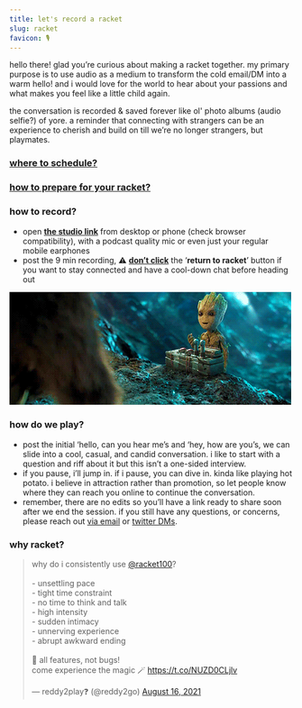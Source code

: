 ```yaml
---
title: let's record a racket
slug: racket
favicon: 🎙
---
```


hello there! glad you’re curious about making a racket together. my primary purpose is to use audio as a medium to transform the cold email/DM into a warm hello! and i would love for the world to hear about your passions and what makes you feel like a little child again.

the conversation is recorded & saved forever like ol' photo albums (audio selfie?) of yore. a reminder that connecting with strangers can be an experience to cherish and build on till we’re no longer strangers, but playmates.

### [where to schedule?](https://calendly.com/reddy2go/playtime)

### [how to prepare for your racket?](https://racket.com/reddy2go/rhYhn)

### how to record?
- open **[the studio link](https://racket.com/studio/reddy2go)** from desktop or phone (check browser compatibility), with a podcast quality mic or even just your regular mobile earphones
- post the 9 min recording, ⚠️ **[don’t click](https://twitter.com/DominicZijlstra/status/1404034289671544834)** the ‘**return to racket**’ button if you want to stay connected and have a cool-down chat before heading out

![assets/images/groot-gif-20.gif](assets/images/groot-gif-20.gif)

### how do we play?
- post the initial ‘hello, can you hear me’s and ‘hey, how are you’s, we can slide into a cool, casual, and candid conversation. i like to start with a question and riff about it but this isn’t a one-sided interview.
- if you pause, i’ll jump in. if i pause, you can dive in. kinda like playing hot potato. i believe in attraction rather than promotion, so let people know where they can reach you online to continue the conversation.
- remember, there are no edits so you’ll have a link ready to share soon after we end the session. if you still have any questions, or concerns, please reach out [via email](mailto:reddy2go@hey.com) or [twitter DMs](https://twitter.com/reddy2go).

### why racket?
<blockquote class="twitter-tweet" data-dnt="true" data-theme="dark"><p lang="en" dir="ltr">why do i consistently use <a href="https://twitter.com/racket100?ref_src=twsrc%5Etfw">@racket100</a>?<br><br>- unsettling pace<br>- tight time constraint<br>- no time to think and talk<br>- high intensity<br>- sudden intimacy<br>- unnerving experience<br>- abrupt awkward ending<br><br>🚨 all features, not bugs!<br>come experience the magic 🪄 <a href="https://t.co/NUZD0CLjlv">https://t.co/NUZD0CLjlv</a></p>&mdash; reddy2play❓ (@reddy2go) <a href="https://twitter.com/reddy2go/status/1427105434192683013?ref_src=twsrc%5Etfw">August 16, 2021</a></blockquote> <script async src="https://platform.twitter.com/widgets.js" charset="utf-8"></script>
